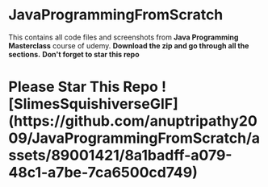 # JavaProgrammingFromScratch
This contains all code files and screenshots from **Java Programming Masterclass** course of udemy.
<b>Download the zip and go through all the sections.</b>
<b>Don't forget to star this repo</b>
<h1>Please Star This Repo ![SlimesSquishiverseGIF](https://github.com/anuptripathy2009/JavaProgrammingFromScratch/assets/89001421/8a1badff-a079-48c1-a7be-7ca6500cd749)
</h1>
